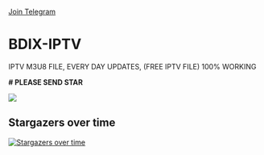 <a target="_blank" href="https://t.me/bdixiptvm3u8/">Join Telegram</a>


# BDIX-IPTV
IPTV M3U8 FILE, EVERY DAY UPDATES, (FREE IPTV FILE) 100% WORKING


**# PLEASE SEND STAR**


<img src="https://hits.seeyoufarm.com/api/count/incr/badge.svg?url=https%3A%2F%2Fgithub.com%2Fsohag1192%2FBDIX-IPTV&count_bg=%2379C83D&title_bg=%23555555&icon=&icon_color=%23E7E7E7&title=hits&edge_flat=false"/>



## Stargazers over time
[![Stargazers over time](https://starchart.cc/sohag1192/BDIX-IPTV.svg?variant=adaptive)](https://starchart.cc/sohag1192/BDIX-IPTV)

